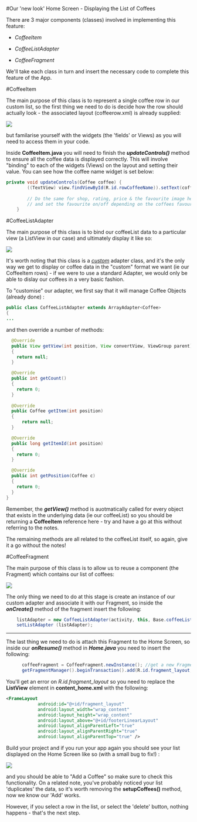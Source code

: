 #Our 'new look' Home Screen - Displaying the List of Coffees

There are 3 major components (classes) involved in implementing this feature:

- <i>CoffeeItem</i>

- <i>CoffeeListAdapter</i>

- <i>CoffeeFragment</i>

We'll take each class in turn and insert the necessary code to complete this feature of the App.

 
#CoffeeItem

The main purpose of this class is to represent a single coffee row in our custom list, so the first thing we need to do is decide how the row should actually look - the associated layout (coffeerow.xml) is already supplied:

![](../img/lab0302.png)

but familarise yourself with the widgets (the 'fields' or Views) as you will need to access them in your code.

Inside <b>CoffeeItem.java</b> you will need to finish the <b><i>updateControls()</i></b> method to ensure all the coffee data is displayed correctly. This will involve "binding" to each of the widgets (Views) on the layout and setting their value.  You can see how the coffee name widget is set below:

~~~java
private void updateControls(Coffee coffee) {
		((TextView) view.findViewById(R.id.rowCoffeeName)).setText(coffee.name);
		
		// Do the same for shop, rating, price & the favourite image here
		// and set the favourite on/off depending on the coffees favourite value	
	}
~~~

#CoffeeListAdapter

The main purpose of this class is to bind our coffeeList data to a particular view (a ListView in our case) and ultimately display it like so:

![](../img/lab0303.png)

It's worth noting that this class is a <i><u>custom</u></i> adapter class, and it's the only way we get to display or coffee data in the "custom" format we want (ie our CoffeeItem rows) - if we were to use a standard Adapter, we would only be able to dislay our coffees in a very basic fashion.

To "customise" our adapter, we first say that it will manage Coffee Objects (already done) :

~~~Java
public class CoffeeListAdapter extends ArrayAdapter<Coffee> 
{
...
~~~

and then override a number of methods:

~~~Java
  @Override
  public View getView(int position, View convertView, ViewGroup parent)
  {
    return null;
  }

  @Override
  public int getCount()
  {
    return 0;
  }
  
  @Override
  public Coffee getItem(int position)
  {
	  return null;
  }

  @Override
  public long getItemId(int position)
  {
    return 0;
  }

  @Override
  public int getPosition(Coffee c)
  {
    return 0;
  }
}
~~~


Remember, the <b><i>getView()</i></b> method is auotmatically called for every object that exists in the underlying data (ie our coffeeList) so you should be returning a <b>CoffeeItem</b> reference here - try and have a go at this without referring to the notes.

The remaining methods are all related to the coffeeList itself, so again, give it a go without the notes!

#CoffeeFragment

The main purpose of this class is to allow us to reuse a component (the Fragment) which contains our list of coffees:

![](../img/lab0306.png)

The only thing we need to do at this stage is create an instance of our custom adapter and associate it with our Fragment, so inside the <b><i>onCreate()</i></b> method of the fragment insert the following:

~~~Java
    listAdapter = new CoffeeListAdapter(activity, this, Base.coffeeList);
    setListAdapter (listAdapter);
~~~

---

The last thing we need to do is attach this Fragment to the Home Screen, so inside our <b><i>onResume()</i></b> method in <b><i>Home.java</i></b> you need to insert the following:

~~~Java
	  coffeeFragment = CoffeeFragment.newInstance(); //get a new Fragment instance
	  getFragmentManager().beginTransaction().add(R.id.fragment_layout, coffeeFragment).commit(); // add it to the current activity
~~~

You'll get an error on <i>R.id.fragment_layout</i> so you need to replace the <b>ListView</b> element in <b>content_home.xml</b> with the following:

~~~xml
<FrameLayout
	        android:id="@+id/fragment_layout"
	        android:layout_width="wrap_content"
	        android:layout_height="wrap_content"
	        android:layout_above="@+id/footerLinearLayout"
	        android:layout_alignParentLeft="true"
	        android:layout_alignParentRight="true"
	        android:layout_alignParentTop="true" />
~~~

Build your project and if you run your app again you should see your list displayed on the Home Screen like so (with a small bug to fix!) :

![](../img/lab0301.png)

and you should be able to "Add a Coffee" so make sure to check this functionality. On a related note, you've probably noticed your list 'duplicates' the data, so it's worth removing the <b>setupCoffees()</b> method, now we know our 'Add' works.

However, if you select a row in the list, or select the 'delete' button, nothing happens - that's the next step.